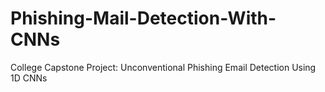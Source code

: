 # Phishing-Mail-Detection-With-CNNs
College Capstone Project: Unconventional Phishing Email Detection Using 1D CNNs
